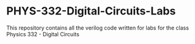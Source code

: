# PHYS-332-Digital-Circuits-Labs

This repository contains all the verilog code written for labs for the class Physics 332 - Digital Circuits

